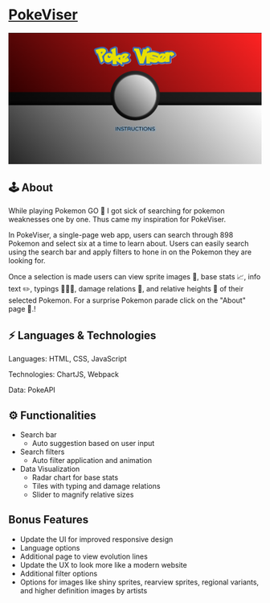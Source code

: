 # [PokeViser](https://samsongs1991.github.io/PokeViser)

<img src="./PokeViser/Home.png" />

## 🕹️ About
While playing Pokemon GO 📱 I got sick of searching for pokemon weaknesses one by one. Thus came my inspiration for PokeViser.

In PokeViser, a single-page web app, users can search through 898 Pokemon and select six at a time to learn about. Users can easily search using the search bar and apply filters to hone in on the Pokemon they are looking for.

Once a selection is made users can view sprite images 👾, base stats 📈, info text ✏️, typings 🍃🔥💧, damage relations 🏹, and relative heights 📐 of their selected Pokemon. For a surprise Pokemon parade click on the "About" page 🎊.!

## ⚡ Languages & Technologies
Languages: HTML, CSS, JavaScript

Technologies: ChartJS, Webpack

Data: PokeAPI

## ⚙️ Functionalities
- Search bar
    - Auto suggestion based on user input
- Search filters
    - Auto filter application and animation
- Data Visualization
    - Radar chart for base stats
    - Tiles with typing and damage relations
    - Slider to magnify relative sizes

## Bonus Features
- Update the UI for improved responsive design
- Language options
- Additional page to view evolution lines
- Update the UX to look more like a modern website
- Additional filter options
- Options for images like shiny sprites, rearview sprites, regional variants, and higher definition images by artists
